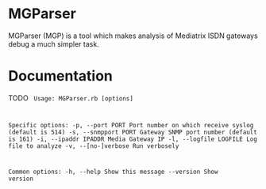 MGParser
========

MGParser (MGP) is a tool which makes analysis of Mediatrix ISDN gateways debug a much simpler task.

Documentation
=============

TODO
<code>
Usage: MGParser.rb [options]

Specific options:
    -p, --port PORT                  Port number on which receive syslog (default is 514)
    -s, --snmpport PORT              Gateway SNMP port number (default is 161)
    -i, --ipaddr IPADDR              Media Gateway IP
    -l, --logfile LOGFILE            Log file to analyze
    -v, --[no-]verbose               Run verbosely

Common options:
    -h, --help                       Show this message
        --version                    Show version

</code>